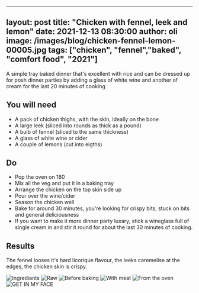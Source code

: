 
---
layout: post
title:  "Chicken with fennel, leek and lemon"
date:   2021-12-13 08:30:00
author: oli
image: /images/blog/chicken-fennel-lemon-00005.jpg
tags: ["chicken", "fennel","baked", "comfort food", "2021"]
---

A simple tray baked dinner that's excellent with rice and can be dressed up for posh dinner parties by adding a glass of white wine and another of cream for the last 20 minutes of cooking


## You will need

* A pack of chicken thighs, with the skin, ideally on the bone
* A large leek (sliced into rounds as thick as a pound)
* A bulb of fennel (sliced to the same thickness)
* A glass of white wine or cider
* A couple of lemons (cut into eigths)


## Do

* Pop the oven on 180
* Mix all the veg and put it in a baking tray
* Arrange the chicken on the top skin side up
* Pour over the wine/cider
* Season the chicken well
* Bake for around 30 minutes, you're looking for crispy bits, stuck on bits and general deliciousness
* If you want to make it more dinner party luxary, stick a wineglass full of single cream in and stir it round for about the last 30 minutes of cooking.


## Results

The fennel looses it's hard licorique flavour, the leeks caremelise at the edges, the chicken skin is crispy.



![Ingrediants](/images/blog/chicken-fennel-lemon-00001.jpg)
![Raw](/images/blog/chicken-fennel-lemon-00002.jpg)
![Before baking](/images/blog/chicken-fennel-lemon-00003.jpg)
![With meat](/images/blog/chicken-fennel-lemon-00004.jpg)
![From the oven](/images/blog/chicken-fennel-lemon-00005.jpg)
![GET IN MY FACE](/images/blog/chicken-fennel-lemon-00006.jpg)

